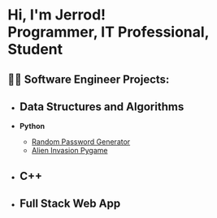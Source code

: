 <h1>Hi, I'm Jerrod! <br/>Programmer, IT Professional, Student</h1>

<h2>👨‍💻 Software Engineer Projects:</h2>
  
- <b>Data Structures and Algorithms</b>
  -

- <b>Python</b>
  - [Random Password Generator](https://github.com/JerrodxHavig/password_generator)
  - [Alien Invasion Pygame](https://github.com/JerrodxHavig/alien_invasion)
  
- <b>C++</b>
  -
  
- <b>Full Stack Web App </b>
  -
